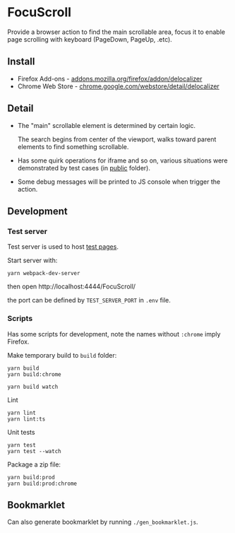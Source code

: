 FocuScroll
==========

Provide a browser action to find the main scrollable area,
focus it to enable page scrolling with keyboard (PageDown, PageUp, .etc).


Install
-------

- Firefox Add-ons - [addons.mozilla.org/firefox/addon/delocalizer](https://addons.mozilla.org/firefox/addon/focuscroll/)
- Chrome Web Store - [chrome.google.com/webstore/detail/delocalizer](https://chrome.google.com/webstore/detail/focuscroll/jebflmhcpmdcelkmjkklapnebmafeelm)


Detail
------

- The "main" scrollable element is determined by certain logic.

  The search begins from center of the viewport, walks toward parent elements
  to find something scrollable.

- Has some quirk operations for iframe and so on, various situations were
  demonstrated by test cases (in [public](public/) folder).

- Some debug messages will be printed to JS console when trigger the action.


Development
-----------

### Test server

Test server is used to host [test pages](public/).

Start server with:

    yarn webpack-dev-server

then open http://localhost:4444/FocuScroll/

the port can be defined by `TEST_SERVER_PORT` in `.env` file.



### Scripts

Has some scripts for development, note the names without `:chrome` imply Firefox.

Make temporary build to `build` folder:

    yarn build
    yarn build:chrome

    yarn build watch

Lint

    yarn lint
    yarn lint:ts

Unit tests

    yarn test
    yarn test --watch

Package a zip file:

    yarn build:prod
    yarn build:prod:chrome


Bookmarklet
-----------

Can also generate bookmarklet by running `./gen_bookmarklet.js`.


